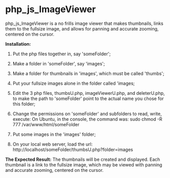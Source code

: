 # php_js_ImageViewer

php_js_ImageViewer is a no frills image viewer that makes thumbnails, links them to the fullsize image, and allows for panning and accurate zooming, centered on the cursor. 

**Installation:**  
1) Put the php files together in, say 'someFolder';

2) Make a folder in 'someFolder', say 'images';

3) Make a folder for thumbnails in 'images', which must be called 'thumbs';

4) Put your fullsize images alone in the folder called 'images;

5) Edit the 3 php files, thumbsU.php, imageViewerU.php, and deleterU.php, to make the path to 'someFolder' point to the actual name you chose for this folder;

6) Change the permissions on 'someFolder' and subfolders to read, write, execute:
On Ubuntu, in the console, the command was:
sudo chmod -R 777 /var/www/html/someFolder

7) Put some images in the 'images' folder;

8) On your local web server, load the url:
http://localhost/someFolder/thumbsU.php?folder=images

**The Expected Result:**
The thumbnails will be created and displayed. Each thumbnail is a link to the fullsize image, which may be viewed with panning and accurate zooming, centered on the cursor.
